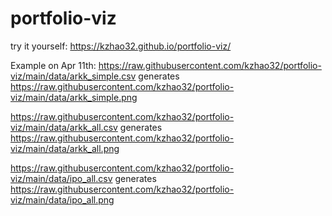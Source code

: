 # portfolio-viz
try it yourself: https://kzhao32.github.io/portfolio-viz/

Example on Apr 11th:
https://raw.githubusercontent.com/kzhao32/portfolio-viz/main/data/arkk_simple.csv generates https://raw.githubusercontent.com/kzhao32/portfolio-viz/main/data/arkk_simple.png

https://raw.githubusercontent.com/kzhao32/portfolio-viz/main/data/arkk_all.csv generates https://raw.githubusercontent.com/kzhao32/portfolio-viz/main/data/arkk_all.png

https://raw.githubusercontent.com/kzhao32/portfolio-viz/main/data/ipo_all.csv generates https://raw.githubusercontent.com/kzhao32/portfolio-viz/main/data/ipo_all.png
